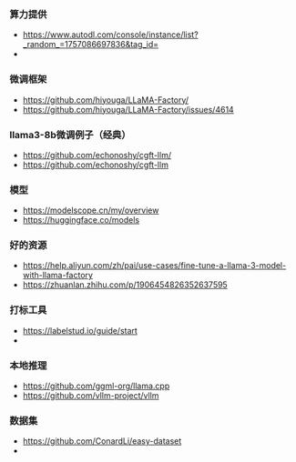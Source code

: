 ### 算力提供
- https://www.autodl.com/console/instance/list?_random_=1757086697836&tag_id=
- 

### 微调框架
- https://github.com/hiyouga/LLaMA-Factory/
- https://github.com/hiyouga/LLaMA-Factory/issues/4614


### llama3-8b微调例子（经典）
- https://github.com/echonoshy/cgft-llm/
- https://github.com/echonoshy/cgft-llm


### 模型
- https://modelscope.cn/my/overview
- https://huggingface.co/models


### 好的资源
- https://help.aliyun.com/zh/pai/use-cases/fine-tune-a-llama-3-model-with-llama-factory
- https://zhuanlan.zhihu.com/p/1906454826352637595

### 打标工具
- https://labelstud.io/guide/start
- 

### 本地推理
- https://github.com/ggml-org/llama.cpp
- https://github.com/vllm-project/vllm


### 数据集
- https://github.com/ConardLi/easy-dataset
- 
